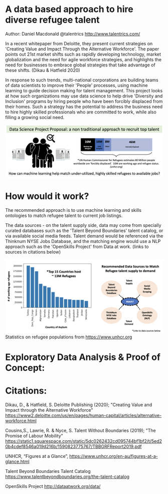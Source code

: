 # A data based approach to hire diverse refugee talent  
Author: Daniel Macdonald @talentrics http://www.talentrics.com/

In a recent whitepaper from Deloitte, they present current strategies on 'Creating Value and Impact Through the Alternative Workforce'.  The paper points out 21st market shifts such as rapidly developing technology, market globalization and the need for agile workforce strategies, and highlights the need for businesses to embrace global strategies that take advantage of these shifts. (Dikau & Hatfield 2020)  

In response to such trends, multi-national corporations are building teams of data scientists to improve their 'People' processes, using machine learning to guide decision making for talent management.  This project looks at how such organizations may use data science to help drive 'Diversity and Inclusion' programs by hiring people who have been forcibly displaced from their homes.  Such a strategy has the potential to address the business need to hire highly skilled professionals who are committed to work, while also filling a growing social need.

![](images/Project_overview.png)

# How would it work?

The recommended approach is to use machine learning and skills ontologies to match refugee talent to current job listings.

The data sources - on the talent supply side, data may come from specially curated databases such as the 'Talent Beyond Boundaries' talent catalog, or via available social media feeds.  Talent demand would be referenced via the Thinknum NYSE Jobs Database, and the matching engine would use a NLP approach such as the 'OpenSkills Project' from Data at work. (links to sources in citations below)

![](images/Method_scope.png)
Statistics on refugee populations from https://www.unhcr.org


# Exploratory Data Analysis & Proof of Concept:



# Citations: 

Dikau, D., & Hatfield, S. Deloitte Publishing (2020); "Creating Value and Impact through the Alternative Workforce"
https://www2.deloitte.com/us/en/pages/human-capital/articles/alternative-workforce.html

Cousins,S., Lawrie, R. & Nyce, S. Talent Without Boundaries (2019); "The Promise of Labour Mobility"
https://static1.squarespace.com/static/5dc0262432cd095744bf1bf2/t/5ed20b4cdef8546a019d216b/1590823775767/TBBGRFReport2019.pdf

UNHCR, “Figures at a Glance”, https://www.unhcr.org/en-au/figures-at-a-glance.html

Talent Beyond Boundaries Talent Catalog
https://www.talentbeyondboundaries.org/the-talent-catalog

OpenSkills Project
http://dataatwork.org/data/
